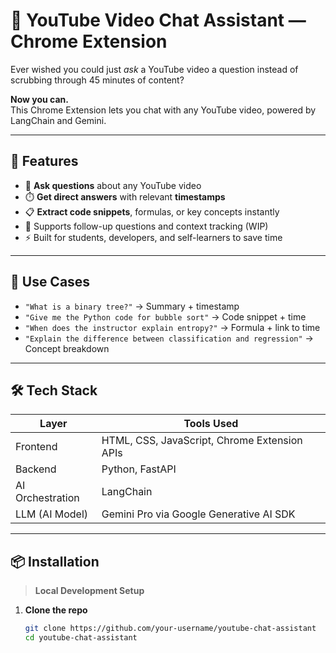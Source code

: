 # 🔎 YouTube Video Chat Assistant — Chrome Extension

Ever wished you could just *ask* a YouTube video a question instead of scrubbing through 45 minutes of content?

**Now you can.**  
This Chrome Extension lets you chat with any YouTube video, powered by LangChain and Gemini.

---

## 🚀 Features

- 🧠 **Ask questions** about any YouTube video
- ⏱️ **Get direct answers** with relevant **timestamps**
- 📋 **Extract code snippets**, formulas, or key concepts instantly
- 🧵 Supports follow-up questions and context tracking (WIP)
- ⚡ Built for students, developers, and self-learners to save time

---

## 📌 Use Cases

- `"What is a binary tree?"` → Summary + timestamp
- `"Give me the Python code for bubble sort"` → Code snippet + time
- `"When does the instructor explain entropy?"` → Formula + link to time
- `"Explain the difference between classification and regression"` → Concept breakdown

---

## 🛠️ Tech Stack

| Layer         | Tools Used                                  |
|---------------|---------------------------------------------|
| Frontend      | HTML, CSS, JavaScript, Chrome Extension APIs|
| Backend       | Python, FastAPI                             |
| AI Orchestration | LangChain                               |
| LLM (AI Model)| Gemini Pro via Google Generative AI SDK     |

---

## 📦 Installation

> **Local Development Setup**

1. **Clone the repo**
   ```bash
   git clone https://github.com/your-username/youtube-chat-assistant
   cd youtube-chat-assistant

